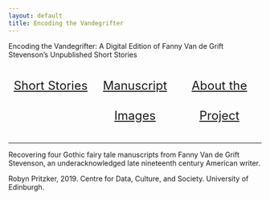 ```yaml
---
layout: default
title: Encoding the Vandegrifter
---
```


<head>
 
<link rel="stylesheet" href="path/to/balloon.css">
 
 <style>
    .flex-container {
      display: flex;
      justify-content: center;
    }

    .flex-container > div {
      width: 100%;
      margin: 10px;
      text-align: center;
      line-height: 60px;
      font-size: 24px;
    }
  </style>
  
</head>

Encoding the Vandegrifter: A Digital Edition of Fanny Van de Grift Stevenson’s Unpublished Short Stories



<div class="introduction">
  <div class="flex-container">
    <div class="overlay">
     <a href="{{ site.baseurl }}/storiesIndex.html"><span class="caption" style="display:block">Short Stories</span></a>
    </div>
    <div class="overlay">
      <a href="{{ site.baseurl }}/imagesIndex.html"><span class="caption" style="display:block">Manuscript Images</span></a>
    </div>
    <div class="overlay">
      <a href="{{ site.baseurl }}/aboutIndex.html"><span class="caption" style="display:block">About the Project</span></a>
    </div>
  </div>
</div>
<hr />
<p>Recovering four Gothic fairy tale manuscripts from Fanny Van de Grift Stevenson, an underacknowledged late nineteenth century American writer.</p>

 
<span data-balloon="I'm a tooltip." data-balloon-pos="up">Robyn Pritzker, 2019. Centre for Data, Culture, and Society. University of Edinburgh.</span>

